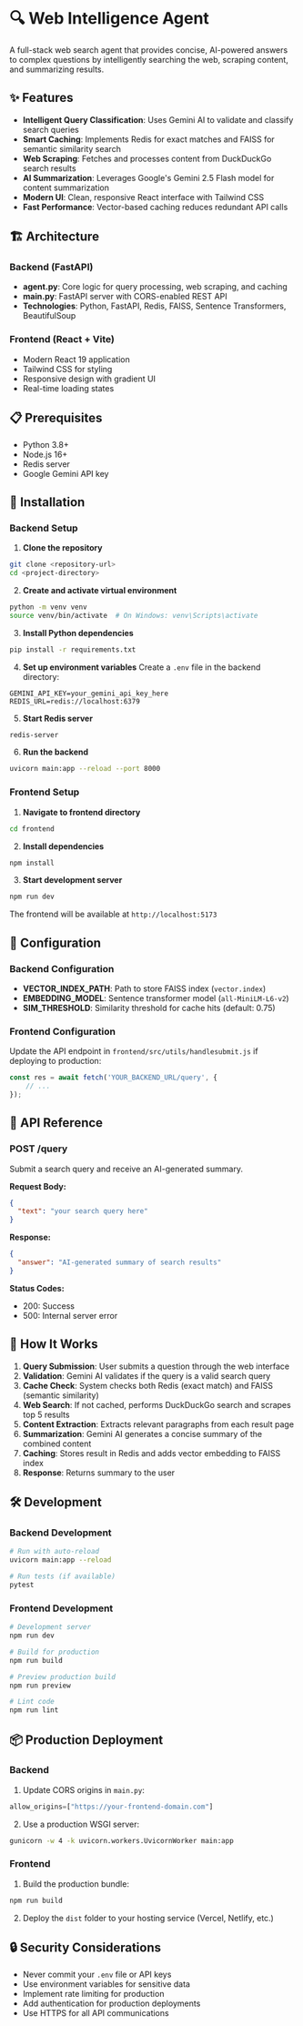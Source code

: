 # 🔍 Web Intelligence Agent

A full-stack web search agent that provides concise, AI-powered answers to complex questions by intelligently searching the web, scraping content, and summarizing results.

## ✨ Features

- **Intelligent Query Classification**: Uses Gemini AI to validate and classify search queries
- **Smart Caching**: Implements Redis for exact matches and FAISS for semantic similarity search
- **Web Scraping**: Fetches and processes content from DuckDuckGo search results
- **AI Summarization**: Leverages Google's Gemini 2.5 Flash model for content summarization
- **Modern UI**: Clean, responsive React interface with Tailwind CSS
- **Fast Performance**: Vector-based caching reduces redundant API calls

## 🏗️ Architecture

### Backend (FastAPI)
- **agent.py**: Core logic for query processing, web scraping, and caching
- **main.py**: FastAPI server with CORS-enabled REST API
- **Technologies**: Python, FastAPI, Redis, FAISS, Sentence Transformers, BeautifulSoup

### Frontend (React + Vite)
- Modern React 19 application
- Tailwind CSS for styling
- Responsive design with gradient UI
- Real-time loading states

## 📋 Prerequisites

- Python 3.8+
- Node.js 16+
- Redis server
- Google Gemini API key

## 🚀 Installation

### Backend Setup

1. **Clone the repository**
```bash
git clone <repository-url>
cd <project-directory>
```

2. **Create and activate virtual environment**
```bash
python -m venv venv
source venv/bin/activate  # On Windows: venv\Scripts\activate
```

3. **Install Python dependencies**
```bash
pip install -r requirements.txt
```

4. **Set up environment variables**
Create a `.env` file in the backend directory:
```env
GEMINI_API_KEY=your_gemini_api_key_here
REDIS_URL=redis://localhost:6379
```

5. **Start Redis server**
```bash
redis-server
```

6. **Run the backend**
```bash
uvicorn main:app --reload --port 8000
```

### Frontend Setup

1. **Navigate to frontend directory**
```bash
cd frontend
```

2. **Install dependencies**
```bash
npm install
```

3. **Start development server**
```bash
npm run dev
```

The frontend will be available at `http://localhost:5173`

## 🔧 Configuration

### Backend Configuration

- **VECTOR_INDEX_PATH**: Path to store FAISS index (`vector.index`)
- **EMBEDDING_MODEL**: Sentence transformer model (`all-MiniLM-L6-v2`)
- **SIM_THRESHOLD**: Similarity threshold for cache hits (default: 0.75)

### Frontend Configuration

Update the API endpoint in `frontend/src/utils/handlesubmit.js` if deploying to production:
```javascript
const res = await fetch('YOUR_BACKEND_URL/query', {
    // ...
});
```

## 📡 API Reference

### POST /query

Submit a search query and receive an AI-generated summary.

**Request Body:**
```json
{
  "text": "your search query here"
}
```

**Response:**
```json
{
  "answer": "AI-generated summary of search results"
}
```

**Status Codes:**
- 200: Success
- 500: Internal server error

## 🎯 How It Works

1. **Query Submission**: User submits a question through the web interface
2. **Validation**: Gemini AI validates if the query is a valid search query
3. **Cache Check**: System checks both Redis (exact match) and FAISS (semantic similarity)
4. **Web Search**: If not cached, performs DuckDuckGo search and scrapes top 5 results
5. **Content Extraction**: Extracts relevant paragraphs from each result page
6. **Summarization**: Gemini AI generates a concise summary of the combined content
7. **Caching**: Stores result in Redis and adds vector embedding to FAISS index
8. **Response**: Returns summary to the user

## 🛠️ Development

### Backend Development

```bash
# Run with auto-reload
uvicorn main:app --reload

# Run tests (if available)
pytest
```

### Frontend Development

```bash
# Development server
npm run dev

# Build for production
npm run build

# Preview production build
npm run preview

# Lint code
npm run lint
```

## 📦 Production Deployment

### Backend

1. Update CORS origins in `main.py`:
```python
allow_origins=["https://your-frontend-domain.com"]
```

2. Use a production WSGI server:
```bash
gunicorn -w 4 -k uvicorn.workers.UvicornWorker main:app
```

### Frontend

1. Build the production bundle:
```bash
npm run build
```

2. Deploy the `dist` folder to your hosting service (Vercel, Netlify, etc.)

## 🔒 Security Considerations

- Never commit your `.env` file or API keys
- Use environment variables for sensitive data
- Implement rate limiting for production
- Add authentication for production deployments
- Use HTTPS for all API communications
